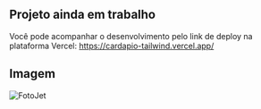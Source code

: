 
## Projeto ainda em trabalho

Você pode acompanhar o desenvolvimento pelo link de deploy na plataforma Vercel: https://cardapio-tailwind.vercel.app/

## Imagem

![FotoJet](https://github.com/user-attachments/assets/fe436ffe-73c1-425e-96fd-50eb140daa1d)
